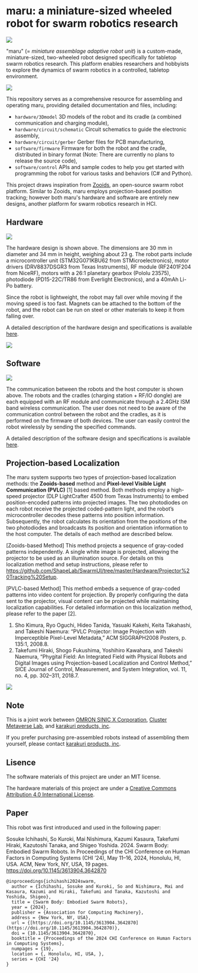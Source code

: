 # maru: a miniature-sized wheeled robot for swarm robotics research

![](./images/maru_top.png)

"maru" (= *miniature assemblage adaptive robot unit*) is a custom-made, miniature-sized, two-wheeled robot designed specifically for tabletop swarm robotics research.
This platform enables researchers and hobbyists to explore the dynamics of swarm robotics in a controlled, tabletop environment.

![](./images/teaser.jpg)


This repository serves as a comprehensive resource for assembling and operating maru, providing detailed documentation and files, including:

- `hardware/3Dmodel` 3D models of the robot and its cradle (a combined communication and charging module),
- `hardware/circuit/schematic` Circuit schematics to guide the electronic assembly,
- `hardware/circuit/gerber` Gerber files for PCB manufacturing,
- `software/firmware` Firmware for both the robot and the cradle, distributed in binary format (Note: There are currently no plans to release the source code),
- `software/control` APIs and sample codes to help you get started with programming the robot for various tasks and behaviors (C# and Python).

This project draws inspiration from [Zooids](https://github.com/ShapeLab/SwarmUI), an open-source swarm robot platform.
Similar to Zooids, maru employs projection-based position tracking; however both maru's hardware and software are entirely new designs, another platform for swarm robotics research in HCI.

## Hardware
<!-- ![](./images/size.png) -->
![](./images/robot_exploded.png)

The hardware design is shown above.
The dimensions are 30 mm in diameter and 34 mm in height, weighing about 23 g.
The robot parts include a microcontroller unit (STM32G071KBU62 from STMicroelectronics), motor drivers (DRV8837DSGR3 from Texas Instruments), RF module (RF2401F204 from NiceRF), motors with a 26:1 planetary gearbox (Pololu 23575), photodiode (PD15-22C/TR86 from Everlight Electronics), and a 40mAh Li-Po battery.

Since the robot is lightweight, the robot may fall over while moving if the moving speed is too fast.
Magnets can be attached to the bottom of the robot, and the robot can be run on steel or other materials to keep it from falling over.

A detailed description of the hardware design and specifications is available [here](https://shigeodayo.notion.site/Hardware-Manual-8442a3ade0ba457dba1eb5f8b898ae2d?pvs=4).

![](./images/exploded_real_naname.jpg)

## Software

![](./images/robot_communication.png)

The communication between the robots and the host computer is shown above.
The robots and the cradles (charging station + RF/IO dongle) are each equipped with an RF module and communicate through a 2.4GHz ISM band wireless communication.
The user does not need to be aware of the communication control between the robot and the cradles, as it is performed on the firmware of both devices.
The user can easily control the robot wirelessly by sending the specified commands.

A detailed description of the software design and specifications is available [here](https://shigeodayo.notion.site/Software-Manual-53adfd3b5a8c482b9a2acadc83991381?pvs=4).


## Projection-based Localization

The maru system supports two types of projection-based localization methods: the **Zooids-based** method and **Pixel-level Visible Light Communication (PVLC)** [1] based method. Both methods employ a high-speed projector (DLP LightCrafter 4500 from Texas Instruments) to embed position-encoded patterns into projected images. The two photodiodes on each robot receive the projected coded-pattern light, and the robot’s microcontroller decodes these patterns into position information. Subsequently, the robot calculates its orientation from the positions of the two photodiodes and broadcasts its position and orientation information to the host computer. The details of each method are described below.

[Zooids-based Method]
This method projects a sequence of gray-coded patterns independently. A single white image is projected, allowing the projector to be used as an illumination source. For details on this localization method and setup instructions, please refer to https://github.com/ShapeLab/SwarmUI/tree/master/Hardware/Projector%20Tracking%20Setup.

[PVLC-based Method]
This method embeds a sequence of gray-coded patterns into video content for projection. By properly configuring the data sent to the projector, visual content can be projected while maintaining localization capabilities. For detailed information on this localization method, please refer to the paper [2].

1. Sho Kimura, Ryo Oguchi, Hideo Tanida, Yasuaki Kakehi, Keita Takahashi, and Takeshi Naemura: “PVLC Projector: Image Projection with Imperceptible Pixel-Level Metadata,” ACM SIGGRAPH2008 Posters, p. 135:1, 2008.8.
2. Takefumi Hiraki, Shogo Fukushima, Yoshihiro Kawahara, and Takeshi Naemura, “Phygital Field: An Integrated Field with Physical Robots and Digital Images using Projection-based Localization and Control Method,” SICE Journal of Control, Measurement, and System Integration, vol. 11, no. 4, pp. 302–311, 2018.7.

![](./images/maru_cradle.jpg)


## Note

This is a joint work between [OMRON SINIC X Corporation](https://www.omron.com/sinicx/), [Cluster Metaverse Lab](https://lab.cluster.mu/en/), and [karakuri products, inc](https://krkrpro.com).

If you prefer purchasing pre-assembled robots instead of assembling them yourself, please contact [karakuri products, inc](https://krkrpro.com).

## Lisence

The software materials of this project are under an MIT license.

The hardware materials of this project are under a [Creative Commons Attribution 4.0 International License](https://creativecommons.org/licenses/by/4.0/).


## Paper
This robot was first introduced and used in the following paper:


Sosuke Ichihashi, So Kuroki, Mai Nishimura, Kazumi Kasaura, Takefumi Hiraki, Kazutoshi Tanaka, and Shigeo Yoshida. 2024. Swarm Body: Embodied Swarm Robots. In Proceedings of the CHI Conference on Human Factors in Computing Systems (CHI ’24), May 11–16, 2024, Honolulu, HI, USA. ACM, New York, NY, USA, 19 pages. https://doi.org/10.1145/3613904.3642870


```
@inproceedings{ichihashi2024swarm,
  author = {Ichihashi, Sosuke and Kuroki, So and Nishimura, Mai and Kasaura, Kazumi and Hiraki, Takefumi and Tanaka, Kazutoshi and Yoshida, Shigeo},
  title = {Swarm Body: Embodied Swarm Robots},
  year = {2024},
  publisher = {Association for Computing Machinery},
  address = {New York, NY, USA},
  url = {[https://doi.org/10.1145/3613904.3642870](https://doi.org/10.1145/3613904.3642870)},
  doi = {10.1145/3613904.3642870},
  booktitle = {Proceedings of the 2024 CHI Conference on Human Factors in Computing Systems},
  numpages = {19},
  location = {, Honolulu, HI, USA, },
  series = {CHI '24}
}
```
